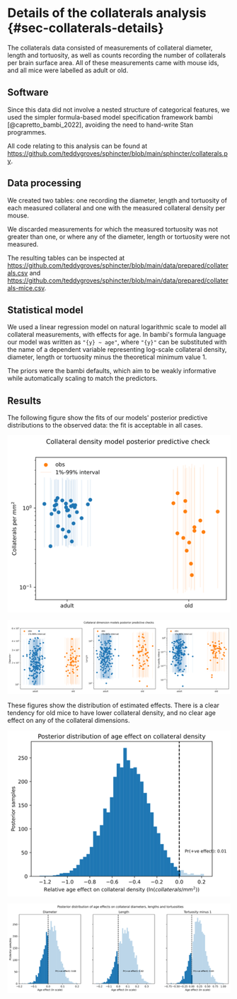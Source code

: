 # Details of the collaterals analysis {#sec-collaterals-details}

The collaterals data consisted of measurements of collateral diameter, length and tortuosity, as well as counts recording the number of collaterals per brain surface area. All of these measurements came with mouse ids, and all mice were labelled as adult or old.

## Software

Since this data did not involve a nested structure of categorical features, we used the simpler formula-based model specification framework bambi [@capretto_bambi_2022], avoiding the need to hand-write Stan programmes.

All code relating to this analysis can be found at <https://github.com/teddygroves/sphincter/blob/main/sphincter/collaterals.py>.

## Data processing

We created two tables: one recording the diameter, length and tortuosity of each measured collateral and one with the measured collateral density per mouse.

We discarded measurements for which the measured tortuosity was not greater than one, or where any of the diameter, length or tortuosity were not measured.

The resulting tables can be inspected at <https://github.com/teddygroves/sphincter/blob/main/data/prepared/collaterals.csv> and <https://github.com/teddygroves/sphincter/blob/main/data/prepared/collaterals-mice.csv>.

## Statistical model

We used a linear regression model on natural logarithmic scale to model all collateral measurements, with effects for age. In bambi's formula language our model was written as `"{y} ~ age"`, where `"{y}"` can be substituted with the name of a dependent variable representing log-scale collateral density, diameter, length or tortuosity minus the theoretical minimum value 1.

The priors were the bambi defaults, which aim to be weakly informative while automatically scaling to match the predictors.

## Results

The following figure show the fits of our models' posterior predictive distributions to the observed data: the fit is acceptable in all cases.

![](../plots/collaterals-ppc.svg)

![](../plots/collaterals-dimensions-ppc.svg)


These figures show the distribution of estimated effects. There is a clear tendency for old mice to have lower collateral density, and no clear age effect on any of the collateral dimensions. 

![](../plots/collaterals-age-effect.svg)

![](../plots/collaterals-age-non-effects.svg)
